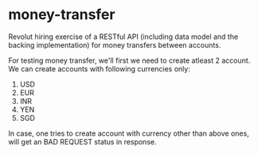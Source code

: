 # money-transfer
Revolut hiring exercise of a RESTful API (including data model and the backing implementation)
for money transfers between accounts.

For testing money transfer, we'll first we need to create atleast 2 account.
We can create accounts with following currencies only:
1. USD
2. EUR
3. INR
4. YEN
5. SGD

In case, one tries to create account with currency other than above ones, will get an BAD REQUEST status in response.
